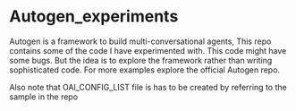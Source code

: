 # Autogen_experiments
Autogen is a framework to build multi-conversational agents, This repo contains some of the code I have experimented with. This code might have some bugs. But the idea is to explore the framework rather than writing sophisticated code. For more examples explore the official Autogen repo.

Also note that OAI_CONFIG_LIST file is has to be created by referring to the sample in the repo
